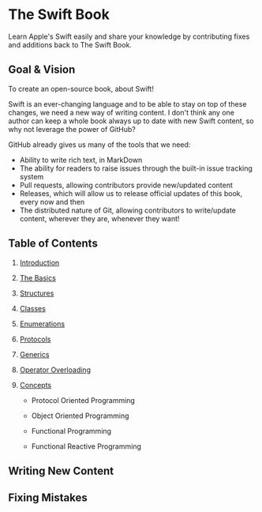 The Swift Book
==============

Learn Apple's Swift easily and share your knowledge by contributing fixes and additions back to The Swift Book.

Goal & Vision
-------------

To create an open-source book, about Swift!

Swift is an ever-changing language and to be able to stay on top of these
changes, we need a new way of writing content. I don't think any one author can keep a whole book always up to date with new Swift content, so why not leverage the power of GitHub?

GitHub already gives us many of the tools that we need:

-   Ability to write rich text, in MarkDown
-   The ability for readers to raise issues through the built-in issue tracking system
-   Pull requests, allowing contributors provide new/updated content
-   Releases, which will allow us to release official updates of this book, every now and then
-   The distributed nature of Git, allowing contributors to write/update content, wherever they are, whenever they want!

Table of Contents
-----------------

1.  [Introduction](<chapters/introduction.md>)

2.  [The Basics](<chapters/basics.md>)

3.  [Structures](<chapters/structures.md>)

4.  [Classes](<chapters/classes.md>)

5.  [Enumerations](<chapters/enumerations.md>)

6.  [Protocols](<chapters/protocols.md>)

7.  [Generics](<chapters/generics.md>)

8.  [Operator Overloading](<operatoroverloading.md>)

9.  [Concepts](<chapters/concepts.md>)

    -   Protocol Oriented Programming

    -   Object Oriented Programming

    -   Functional Programming

    -   Functional Reactive Programming

Writing New Content
-------------------

Fixing Mistakes
---------------
